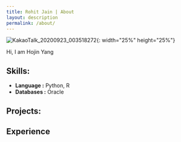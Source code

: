 ```yaml
---
title: Rohit Jain | About
layout: description
permalink: /about/
---
```


![KakaoTalk_20200923_003518272](https://user-images.githubusercontent.com/66660584/93904400-c85ebc80-fd34-11ea-8a64-78386d1acf61.jpg){: width="25%" height="25%"}


Hi, I am Hojin Yang


## Skills:

* **Language :** Python, R
* **Databases :** Oracle


## Projects:

## Experience


